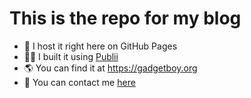 # This is the repo for my blog

- 📀 I host it right here on GitHub Pages
- ✍🏻 I built it using [Publii](https://getpublii.org)
- 🌎 You can find it at https://gadgetboy.org
- 📧 You can contact me [here](https://gadgetboy.org/contact)
